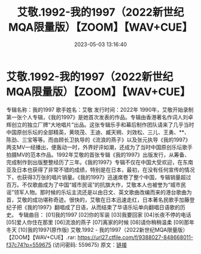 ﻿---
title: 艾敬.1992-我的1997（2022新世纪MQA限量版）【ZOOM】【WAV+CUE】
date: 2023-05-03 13:16:40
categories: WAV车载音乐、镜像
tags: 华语中文
---
# 艾敬.1992-我的1997（2022新世纪MQA限量版）【ZOOM】【WAV+CUE】

专辑名称：我的1997
歌手姓名：艾敬
发行时间：2022年
1990年，艾敬开始录制第一张个人专辑，《我的1997》是她首次发表的作品。专辑由香港著名作词人刘卓辉创立的独立厂牌“大地唱片”出品。这张专辑乐手和幕后制作团队请来了几乎当时中国原创乐坛的全部精英，黄晓茂、王迪、臧天朔、刘效松、三儿、王勇、**、陈劲、三宝等等。而由顾长卫执导的《流浪的燕子》以及张元执导《我的1997》两支MV一经播出，便轰动一时，外界好评如潮，还成为了当时中国原创乐坛歌手拍摄MV的范本作品。1992年艾敬的首张专辑《我的1997》出版发行，从筹备、完成制作到出版整整经历了三年。《我的1997》专辑不仅在中国大受欢迎，在东南亚及日本也获得了非常不错的成绩，特别是在日本，最初，在没有任何宣传的情况下，也获得3万张的唱片销量。《我的1997》迅速席卷了整个中国，专辑销量超过百万。不仅歌曲成为了中国“城市民谣”的抗旗大作，艾敬本人也被誉为“城市民谣”领军人物。那时候的乐坛主流还是以由日文、英文歌曲改编而来的港台歌曲为首，艾敬的成功堪称奇迹。很快的，艾敬在日本迅速走红，日本著名民歌手加藤登纪子把《我的1997》翻唱成了日语，从而结束了华语乐坛单向翻唱日语歌的历史。
专辑曲目：
[01]我的1997
[02]你的军装
[03]我要回家
[04]长夜不停的电话
[05]爱人你住在那里
[06]流浪的燕子
[07]离家的时候
[08]请你稍稍温柔
[09]那年冬天
[10]我的1997(原作版)
艾敬.1992 - 我的1997（2022新世纪MQA限量版）【ZOOM】【WAV+CUE】.rar: https://url27.ctfile.com/f/9388027-848668011-f37c74?p=559675
(访问密码: 559675)
原文：[链接](https://blog.sina.com.cn/s/blog_1647c7e76010311q0.html)